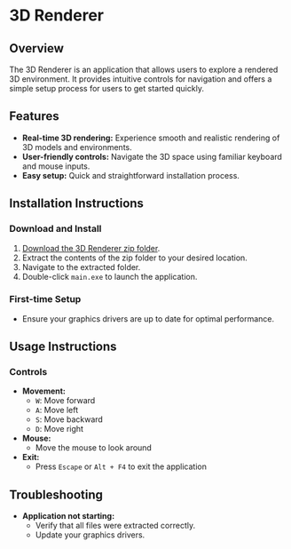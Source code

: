 # 3D Renderer

## Overview
The 3D Renderer is an application that allows users to explore a rendered 3D environment. It provides intuitive controls for navigation and offers a simple setup process for users to get started quickly.

## Features
- **Real-time 3D rendering:** Experience smooth and realistic rendering of 3D models and environments.
- **User-friendly controls:** Navigate the 3D space using familiar keyboard and mouse inputs.
- **Easy setup:** Quick and straightforward installation process.

## Installation Instructions

### Download and Install
1. [Download the 3D Renderer zip folder](#).
2. Extract the contents of the zip folder to your desired location.
3. Navigate to the extracted folder.
4. Double-click `main.exe` to launch the application.

### First-time Setup
- Ensure your graphics drivers are up to date for optimal performance.

## Usage Instructions

### Controls
- **Movement:**
  - `W`: Move forward
  - `A`: Move left
  - `S`: Move backward
  - `D`: Move right
- **Mouse:**
  - Move the mouse to look around
- **Exit:**
  - Press `Escape` or `Alt + F4` to exit the application

## Troubleshooting
- **Application not starting:**
  - Verify that all files were extracted correctly.
  - Update your graphics drivers.

